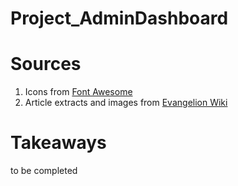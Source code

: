 # Project_AdminDashboard

# Sources
1. Icons from [Font Awesome](https://fontawesome.com/)
2. Article extracts and images from [Evangelion Wiki](https://evangelion.fandom.com/)

# Takeaways
to be completed
